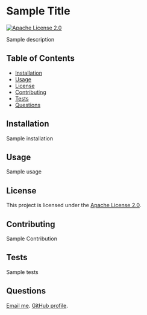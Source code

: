 # Sample Title
[![Apache License 2.0](https://img.shields.io/badge/License-Apache%20License%202.0-brightGreen)](https://www.apache.org/licenses/LICENSE-2.0)

Sample description
## Table of Contents
- [Installation](#installation)
- [Usage](#usage)
- [License](#license)
- [Contributing](#contributing)
- [Tests](#tests)
- [Questions](#questions)
## Installation
Sample installation
## Usage
Sample usage
## License
This project is licensed under the [Apache License 2.0](https://www.apache.org/licenses/LICENSE-2.0).
## Contributing
Sample Contribution
## Tests
Sample tests
## Questions
[Email  me](mailto:sample). [GitHub profile](https://github.com/sample).
